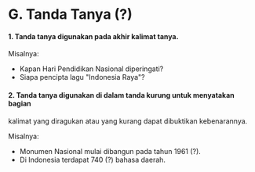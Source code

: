 # G. Tanda Tanya (?)

#### 1\. Tanda tanya digunakan pada akhir kalimat tanya.

Misalnya:

  * Kapan Hari Pendidikan Nasional diperingati?
  * Siapa pencipta lagu "Indonesia Raya"?

#### 2\. Tanda tanya digunakan di dalam tanda kurung untuk menyatakan bagian
kalimat yang diragukan atau yang kurang dapat dibuktikan kebenarannya.

Misalnya:

  * Monumen Nasional mulai dibangun pada tahun 1961 (?).
  * Di Indonesia terdapat 740 (?) bahasa daerah.